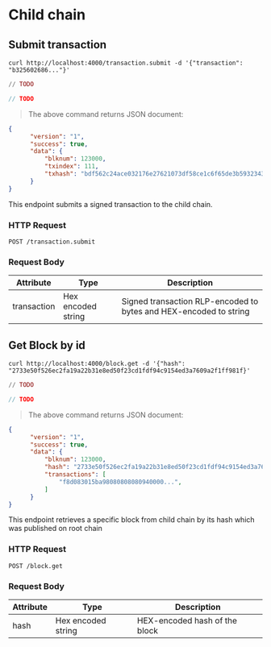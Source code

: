 # Child chain

## Submit transaction

```shell
curl http://localhost:4000/transaction.submit -d '{"transaction": "b325602686..."}'
```

```elixir
// TODO
```

```javascript
// TODO
```

> The above command returns JSON document:

```json
{
      "version": "1",
      "success": true,
      "data": {
          "blknum": 123000,
          "txindex": 111,
          "txhash": "bdf562c24ace032176e27621073df58ce1c6f65de3b5932343b70ba03c72132d"
      }
}
```

This endpoint submits a signed transaction to the child chain.

### HTTP Request

`POST /transaction.submit`

### Request Body

Attribute | Type | Description
--------- | ------- | -----------
transaction | Hex encoded string | Signed transaction RLP-encoded to bytes and HEX-encoded to string




## Get Block by id

```shell
curl http://localhost:4000/block.get -d '{"hash": "2733e50f526ec2fa19a22b31e8ed50f23cd1fdf94c9154ed3a7609a2f1ff981f}'
```

```elixir
// TODO
```

```javascript
// TODO
```

> The above command returns JSON document:

```json
{
      "version": "1",
      "success": true,
      "data": {
          "blknum": 123000,
          "hash": "2733e50f526ec2fa19a22b31e8ed50f23cd1fdf94c9154ed3a7609a2f1ff981f",
          "transactions": [
              "f8d083015ba98080808080940000...",
          ]
      }
}
```

This endpoint retrieves a specific block from child chain by its hash which was published on root chain

### HTTP Request

`POST /block.get`

### Request Body

Attribute | Type | Description
--------- | ------- | -----------
hash | Hex encoded string | HEX-encoded hash of the block
